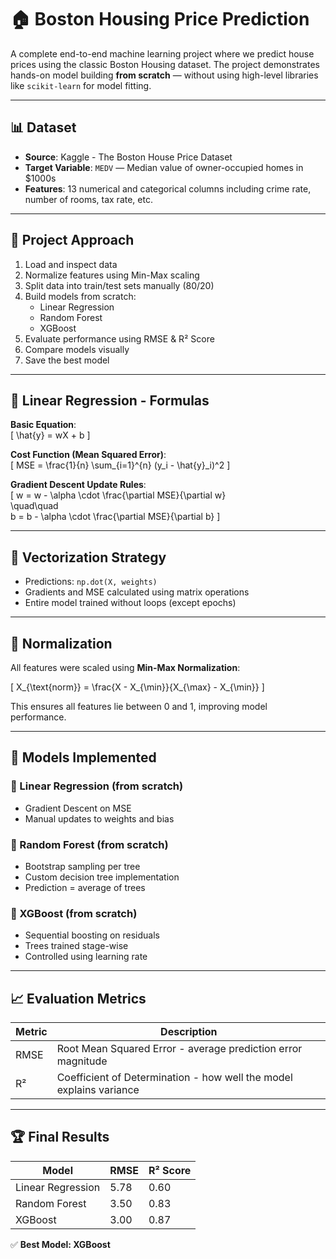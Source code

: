 # 🏠 Boston Housing Price Prediction

A complete end-to-end machine learning project where we predict house prices using the classic Boston Housing dataset. The project demonstrates hands-on model building **from scratch** — without using high-level libraries like `scikit-learn` for model fitting.

---

## 📊 Dataset

- **Source**: Kaggle - The Boston House Price Dataset  
- **Target Variable**: `MEDV` — Median value of owner-occupied homes in \$1000s  
- **Features**: 13 numerical and categorical columns including crime rate, number of rooms, tax rate, etc.

---

## 🧠 Project Approach

1. Load and inspect data
2. Normalize features using Min-Max scaling
3. Split data into train/test sets manually (80/20)
4. Build models from scratch:
   - Linear Regression
   - Random Forest
   - XGBoost
5. Evaluate performance using RMSE & R² Score
6. Compare models visually
7. Save the best model

---

## 📐 Linear Regression - Formulas

**Basic Equation**:  
\[
\hat{y} = wX + b
\]

**Cost Function (Mean Squared Error)**:  
\[
MSE = \frac{1}{n} \sum_{i=1}^{n} (y_i - \hat{y}_i)^2
\]

**Gradient Descent Update Rules**:  
\[
w = w - \alpha \cdot \frac{\partial MSE}{\partial w}  
\quad\quad  
b = b - \alpha \cdot \frac{\partial MSE}{\partial b}
\]

---

## 🔁 Vectorization Strategy

- Predictions: `np.dot(X, weights)`
- Gradients and MSE calculated using matrix operations
- Entire model trained without loops (except epochs)

---

## 🔢 Normalization

All features were scaled using **Min-Max Normalization**:

\[
X_{\text{norm}} = \frac{X - X_{\min}}{X_{\max} - X_{\min}}
\]

This ensures all features lie between 0 and 1, improving model performance.

---

## 🤖 Models Implemented

### 🔹 Linear Regression (from scratch)
- Gradient Descent on MSE
- Manual updates to weights and bias

### 🔹 Random Forest (from scratch)
- Bootstrap sampling per tree
- Custom decision tree implementation
- Prediction = average of trees

### 🔹 XGBoost (from scratch)
- Sequential boosting on residuals
- Trees trained stage-wise
- Controlled using learning rate

---

## 📈 Evaluation Metrics

| Metric | Description |
|--------|-------------|
| RMSE   | Root Mean Squared Error - average prediction error magnitude |
| R²     | Coefficient of Determination - how well the model explains variance |

---

## 🏆 Final Results

| Model             | RMSE  | R² Score |
|------------------|-------|----------|
| Linear Regression| 5.78  | 0.60     |
| Random Forest     | 3.50  | 0.83     |
| XGBoost           | 3.00  | 0.87     |

✅ **Best Model: XGBoost**



